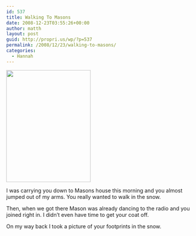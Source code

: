 ```yaml
---
id: 537
title: Walking To Masons
date: 2008-12-23T03:55:26+00:00
author: matth
layout: post
guid: http://propri.us/wp/?p=537
permalink: /2008/12/23/walking-to-masons/
categories:
  - Hannah
---
```

[<img class="alignnone size-full wp-image-364" src="http://hippeelee.com/blog/wp-content/uploads/2008/12/p-640-480-4ab315f2-ba81-41f5-a3d5-a5da2ab9a6b5.jpeg" alt="" width="225" height="300" />](http://hippeelee.com/blog/wp-content/uploads/2008/12/p-640-480-4ab315f2-ba81-41f5-a3d5-a5da2ab9a6b5.jpeg)

I was carrying you down to Masons house this morning and you almost jumped out of my arms. You really wanted to walk in the snow.

Then, when we got there Mason was already dancing to the radio and you joined right in. I didn&#8217;t even have time to get your coat off.

On my way back I took a picture of your footprints in the snow.